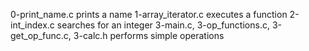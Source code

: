 0-print_name.c prints a name
1-array_iterator.c executes a function
2-int_index.c searches for an integer
3-main.c, 3-op_functions.c, 3-get_op_func.c, 3-calc.h performs simple operations
